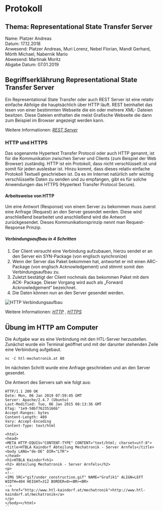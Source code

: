 # Protokoll

## Thema: Representational State Transfer Server 
Name: Platzer Andreas <br>
Datum: 17.12.2018 <br>
Anwesend: Platzer Andreas, Muri Lorenz, Nebel Florian, Mandl Gerhard, Mörth Michael, Nabernik Mario <br>
Abwesend: Martinak Moritz<br>
Abgabe Datum: 07.01.2019 <br>

## Begriffserklährung Representational State Transfer Server
Ein Representational State Transfer oder auch REST Server ist eine relativ einfache Abfolge die hauptsächlich über HTTP läuft. REST beinhaltet das lesen von einer bestimmten Webseite die ein oder mehrere XML- Dateien besitzen. Diese Dateien enthalten die meist Grafische Webseite die dann zum Beispiel im Browser angezeigt werden kann. 

Weitere Informationen:
  *[REST Server](https://de.wikipedia.org/wiki/Representational_State_Transfer)* 

### HTTP und HTTPS
Das sogenannte Hypertext Transfer Protocol oder auch HTTP genannt, ist für die Kommunikation zwischen Server und Clients (zum Beispiel der Web Browser) zuständig. HTTP ist ein Protokoll, dass nicht verschlüsselt ist und somit für jeden auslesbar ist. Hinzu kommt, dass dieses relativ einfache Protokoll Textuell geschrieben ist. Da es im Internet natürlich sehr wichtig verschlüsselte Daten zu senden und zu empfangen, gibt es für solche Anwendungen das HTTPS (Hypertext Transfer Protocol Secure).
  
#### Arbeitsweise von HTTP
Um eine Antwort (Response) von einem Server zu bekommen muss zuerst eine Anfrage (Request) an den Server gesendet werden. Diese wird anschließend bearbeitet und anschließend wird die Antwort zurückgesendet. Dieses Kommunikationsprinzip nennt man Request-Response Prinzip.

##### Verbindungsaufbau in 4 Schritten 
1)	Der Client versucht eine Verbindung aufzubauen, hierzu sendet er an den Server ein SYN-Package (von englisch synchronize) 
2)	Wenn der Server das Paket bekommen hat, antwortet er mit einen ARC- Package (von englisch Acknowledgement) und stimmt somit den Verbindungsaufbau zu. 
3)	Zuletzt bestätigt der Client nochmals das bekommen Paket mit dem ACK- Package. Dieser Vorgang wird auch als „Forward Acknowledgement“ bezeichnet.
4)	Die Daten können nun an den Server gesendet werden.

![HTTP Verbindungsaufbau](https://github.com/HTLMechatronics/m14-la1-sx/blob/plaanm14/plaanm14/Tcp-handshake.svg)

Weitere Informationen:
  *[HTTP](https://de.wikipedia.org/wiki/Hypertext_Transfer_Protocol)* ,
  *[HTTPS](https://de.wikipedia.org/wiki/Hypertext_Transfer_Protocol_Secure)* 

## Übung im HTTP am Computer 
Die Aufgabe war es eine Verbindung mit den HTL-Server herzustellen.
Zunächst wurde ein Terminal geöffnet und mit der darunter stehenden Zeile eine Verbindung aufgebaut.
```
nc -C htl-mechatronik.at 80
```
Im nächsten Schritt wurde eine Anfrage geschrieben und an den Server gesendet.  

Die Antwort des Servers sah wie folgt aus:
```
HTTP/1.1 200 OK
Date: Mon, 06 Jan 2019 07:59:45 GMT
Server: Apache/2.4.7 (Ubuntu)
Last-Modified: Tue, 06 Jan 2015 08:13:36 GMT
ETag: "1e9-50bf76235166b"
Accept-Ranges: bytes
Content-Length: 489
Vary: Accept-Encoding
Content-Type: text/html

<html>
<head>
<META HTTP-EQUIV="CONTENT-TYPE" CONTENT="text/html; charset=utf-8">
<title>HTBLA Kaindorf Abteilung Mechatronik - Server Arnfels</title>
<body LANG="de-DE" DIR="LTR">
</head>
<h1>HTBLA Kaindorf<h1>
<h2> Abteilung Mechatronik - Server Arnfels</h2>
<p>
<!--
<IMG SRC="gif/under_construction.gif" NAME="Grafik1" ALIGN=LEFT WIDTH=404 HEIGHT=312 BORDER=0><BR><BR>
-->
<a href="http://www.htl-kaindorf.at/mechatronik">http://www.htl-kaindorf.at/mechatronik</a>
</p>
</body></html>
``
